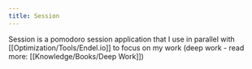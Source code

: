 ```yaml
---
title: Session
---
```

Session is a pomodoro session application that I use in parallel with [[Optimization/Tools/Endel.io]] to focus on my work (deep work - read more: [[Knowledge/Books/Deep Work]])